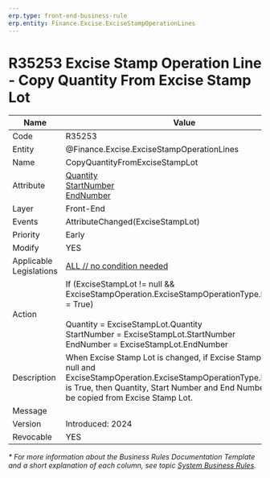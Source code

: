 ```yaml
---
erp.type: front-end-business-rule
erp.entity: Finance.Excise.ExciseStampOperationLines
---
```


# R35253 Excise Stamp Operation Line - Copy Quantity From Excise Stamp Lot

| Name | Value |
| ---- | ----- |
| Code | R35253 |
| Entity | @Finance.Excise.ExciseStampOperationLines |
| Name | CopyQuantityFromExciseStampLot |
| Attribute | [Quantity](../entities/Finance.Excise.ExciseStampOperationLines.html#quantity) <br> [StartNumber](../entities/Finance.Excise.ExciseStampOperationLines.html#startnumber) <br> [EndNumber](../entities/Finance.Excise.ExciseStampOperationLines.html#endnumber)|
| Layer | Front-End |
| Events |  AttributeChanged(ExciseStampLot) |
| Priority | Early |
| Modify | YES |
| Applicable Legislations | [ALL // no condition needed](xref:applicable-legislations) |
| Action | If (ExciseStampLot != null && ExciseStampOperation.ExciseStampOperationType.IsWholeLot = True) <br> <br> Quantity = ExciseStampLot.Quantity <br> StartNumber = ExciseStampLot.StartNumber <br> EndNumber = ExciseStampLot.EndNumber <br> |
| Description| When Excise Stamp Lot is changed, if Excise Stamp Lot is not null and ExciseStampOperation.ExciseStampOperationType.IsWholeLot is True, then Quantity, Start Number and End Number should be copied from Excise Stamp Lot.|
| Message | |
| Version | Introduced: 2024 |
| Revocable | YES |

*\* For more information about the Business Rules Documentation Template and a short explanation of each column, see
topic [System Business Rules](../templates/template-description-system-business-rules.md).*
